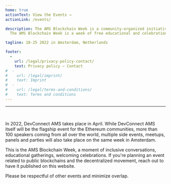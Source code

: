 ```yaml
---
home: true
actionText: View the Events →
actionLink: /events/

description: The AMS Blockchain Week is a community-organized initiative.
  The AMS Blockchain Week is a week of free educational and celebration activities organized by and for the crypto community, in parallel of DevConnect [4] Amsterdam.

tagline: 18-25 2022 in Amsterdam, Netherlands

footer:
  -
    url: /legal/privacy-policy-contact/
    text: Privacy policy — Contact
#  -
#    url: /legal/imprint/
#    text: Imprint
#  -
#    url: /legal/terms-and-conditions/
#    text: Terms and conditions
---
```


<hr /><br /> 

In 2022, DevConnect AMS takes place in April. While DevConnect AMS itself will be the flagship event for the Ethereum communities, more than 100 speakers coming from all over the world, multiple side events, meetups, panels and parties will also take place on the same week in Amsterdam.

This is the AMS Blockchain Week, a moment of inclusive conversations, educational gatherings, welcoming celebrations. If you're planning an event related to public blockchains and the decentralized movement, reach out to have it published on this website. 

Please be respectful of other events and minimize overlap.

<br />
